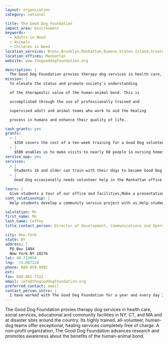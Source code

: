```yaml
---
layout: organization
category: national

title: The Good Dog Foundation
impact_area: Environment
keywords: 
  - Adults in Need
  - Animals
  - Children in Need
location_services: Bronx,Brooklyn,Manhattan,Queens,Staten Island,Greater New York,Outside NYC
location_offices: Manhattan
website: www.thegooddogfoundation.org

description: |
  The Good Dog Foundation provies therapy dog services in health care, social services, educational and community facilities in NY, CT, and MA and at disaster sites around the country. Its highly trained. all-volunteer, human-dog teams offer exceptional, healing services completely free of charge.  A non-profit organization, The Good Dog Foundation advances research and promotes awareness about the benefits of the human-animal bond.
mission: |
  To elevate the status and promote society's understanding

  of the therapeutic value of the human-animal bond. This is

  accomplished through the use of professionally trained and

  supervised adult and animal teams who work to aid the healing

  process in humans and enhance their quality of life.

cash_grants: yes
grants: 
  - |
    $350 covers the cost of a ten-week training for a Good Dog volunteer
  - |
    $500 enables us to make visits to nearly 60 people in nursing homes
service_opp: yes
services: 
  - |
    Students 16 and older can train with their dogs to become Good Dog volunteers
  - |
    Good Dog occasionally needs volunteer help in the Manhattan office and at events

learn: |
  Give students a tour of our office and facilities,Make a presentation about our organization,Speak over the phone about our work
cont_relationship: |
  Help students develop a community service project with us,Help students tell local newspapers and media about their grant and/or project with us,Educate the school by leading a workshop

salutation: Ms
first_name: Mo
last_name: Coffey
title_contact_person: Director of Development, Communications and Operations

city: New York
state: NY
address: |
  PO Box 1484  
  New York NY 10276
lat: 40.713054
lng: -74.007228
phone: 888-859-9992
ext: 
fax: 888-861-7312
email: info@thegooddogfoundation.org
preferred_contact: email
contact_person_intro: |
  I have worked with The Good Dog Foundation for a year and every day I am touched by another story I hear of a dog reaching out to a child or adult helping them recover from an illness or learn to read!  You will be amazed what a difference a visit from a therapy dog can make to someone in a hosiptal, nursing home or school and how they look forward to visits from a Good Dog.
---
```

The Good Dog Foundation provies therapy dog services in health care, social services, educational and community facilities in NY, CT, and MA and at disaster sites around the country. Its highly trained. all-volunteer, human-dog teams offer exceptional, healing services completely free of charge.  A non-profit organization, The Good Dog Foundation advances research and promotes awareness about the benefits of the human-animal bond.